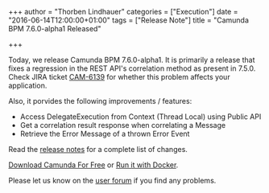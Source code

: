 +++
author = "Thorben Lindhauer"
categories = ["Execution"]
date = "2016-06-14T12:00:00+01:00"
tags = ["Release Note"]
title = "Camunda BPM 7.6.0-alpha1 Released"

+++

Today, we release Camunda BPM 7.6.0-alpha1. It is primarily a release that fixes a regression in the REST API's correlation method as present in 7.5.0. Check JIRA ticket [CAM-6139](https://app.camunda.com/jira/browse/CAM-6139) for whether this problem affects your application.

Also, it porvides the following improvements / features:

* Access DelegateExecution from Context (Thread Local) using Public API
* Get a correlation result response when correlating a Message
* Retrieve the Error Message of a thrown Error Event

Read the [release notes](https://app.camunda.com/jira/secure/ReleaseNote.jspa?projectId=10230&version=14602) for a complete list of changes.

[Download Camunda For Free](https://camunda.org/download/) or [Run it with Docker](https://hub.docker.com/r/camunda/camunda-bpm-platform/).

Please let us know on the [user forum](https://forum.camunda.org/) if you find any problems.
